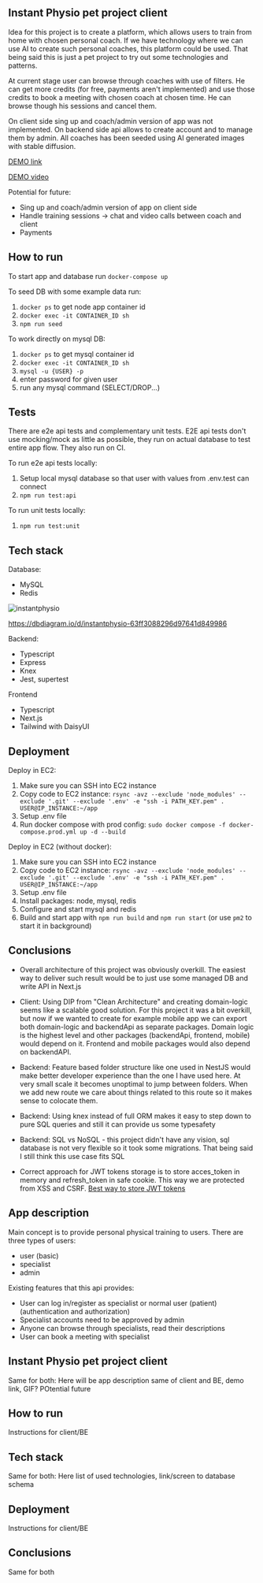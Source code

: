 ## Instant Physio pet project client

Idea for this project is to create a platform, which allows users to train from home with chosen personal coach.
If we have technology where we can use AI to create such personal coaches, this platform could be used.
That being said this is just a pet project to try out some technologies and patterns.

At current stage user can browse through coaches with use of filters. He can get more credits (for free, payments aren't implemented) and use those credits to book a meeting with chosen coach at chosen time. He can browse though his sessions and cancel them.

On client side sing up and coach/admin version of app was not implemented. On backend side api allows to create account and to manage them by admin. All coaches has been seeded using AI generated images with stable diffusion.

[DEMO link](https://instant-physio-frontend.vercel.app/)

[DEMO video](https://github.com/kamosz08/instant-physio-frontend/assets/38498544/5ba383a3-f735-4f03-b84a-2179df2435e2)


Potential for future:
- Sing up and coach/admin version of app on client side
- Handle training sessions -> chat and video calls between coach and client
- Payments

## How to run

To start app and database run `docker-compose up`

To seed DB with some example data run:
1. `docker ps` to get node app container id
2. `docker exec -it CONTAINER_ID sh`
3. `npm run seed`

To work directly on mysql DB:
1. `docker ps` to get mysql container id
2. `docker exec -it CONTAINER_ID sh`
3. `mysql -u {USER} -p`
4. enter password for given user
4. run any mysql command (SELECT/DROP...)

## Tests

There are e2e api tests and complementary unit tests. E2E api tests don't use mocking/mock as little as possible, they run on actual database to test entire app flow. They also run on CI.

To run e2e api tests locally:
1. Setup local mysql database so that user with values from .env.test can connect
2. `npm run test:api`

To run unit tests locally:
1. `npm run test:unit`

## Tech stack

Database:
- MySQL
- Redis

![instantphysio](https://github.com/kamosz08/instant-physio-frontend/assets/38498544/adbd1e42-6acd-4723-a5b9-1aa6b6812329)

https://dbdiagram.io/d/instantphysio-63ff3088296d97641d849986

Backend:
- Typescript
- Express
- Knex
- Jest, supertest

Frontend
- Typescript
- Next.js
- Tailwind with DaisyUI


## Deployment

Deploy in EC2:
1. Make sure you can SSH into EC2 instance
2. Copy code to EC2 instance: 
`rsync -avz --exclude 'node_modules' --exclude '.git' --exclude '.env' -e "ssh -i PATH_KEY.pem" . USER@IP_INSTANCE:~/app`
3. Setup .env file
4. Run docker compose with prod config: `sudo docker compose -f docker-compose.prod.yml up -d --build`

Deploy in EC2 (without docker):
1. Make sure you can SSH into EC2 instance
2. Copy code to EC2 instance: 
`rsync -avz --exclude 'node_modules' --exclude '.git' --exclude '.env' -e "ssh -i PATH_KEY.pem" . USER@IP_INSTANCE:~/app`
3. Setup .env file
4. Install packages: node, mysql, redis
5. Configure and start mysql and redis
6. Build and start app with `npm run build` and `npm run start` (or use `pm2` to start it in background)

## Conclusions
- Overall architecture of this project was obviously overkill. The easiest way to deliver such result would be to just use some managed DB and write API in Next.js

- Client: Using DIP from "Clean Architecture" and creating domain-logic seems like a scalable good solution. For this project it was a bit overkill, but now if we wanted to create for example mobile app we can export both domain-logic and backendApi as separate packages. Domain logic is the highest level and other packages (backendApi, frontend, mobile) would depend on it. Frontend and mobile packages would also depend on backendAPI.

- Backend: Feature based folder structure like one used in NestJS would make better developer experience than the one I have used here. At very small scale it becomes unoptimal to jump between folders. When we add new route we care about things related to this route so it makes sense to colocate them.

- Backend: Using knex instead of full ORM makes it easy to step down to pure SQL queries and still it can provide us some typesafety

- Backend: SQL vs NoSQL - this project didn't have any vision, sql database is not very flexible so it took some migrations. That being said I still think this use case fits SQL

- Correct approach for JWT tokens storage is to store acces_token in memory and refresh_token in safe cookie. This way we are protected from XSS and CSRF. [Best way to store JWT tokens](https://dev.to/cotter/localstorage-vs-cookies-all-you-need-to-know-about-storing-jwt-tokens-securely-in-the-front-end-15id)




## App description

Main concept is to provide personal physical training to users. There are three types of users:
- user (basic)
- specialist
- admin

Existing features that this api provides:
- User can log in/register as specialist or normal user (patient) (authentication and authorization)
- Specialist accounts need to be approved by admin
- Anyone can browse through specialists, read their descriptions
- User can book a meeting with specialist

## Instant Physio pet project client

Same for both: Here will be app description same of client and BE, demo link, GIF? POtential future

## How to run

Instructions for client/BE

## Tech stack
Same for both: Here list of used technologies, link/screen to database schema

## Deployment
Instructions for client/BE

## Conclusions
Same for both